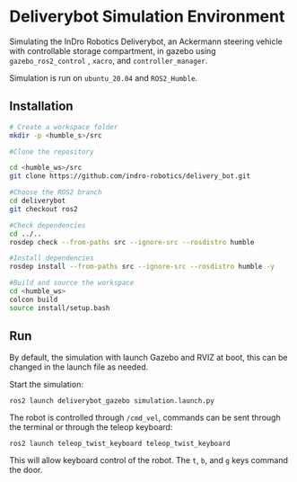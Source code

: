 # Deliverybot Simulation Environment
Simulating the InDro Robotics Deliverybot, an Ackermann steering vehicle with controllable storage compartment, in gazebo using `gazebo_ros2_control` , `xacro`, and `controller_manager`.

Simulation is run on `ubuntu_20.04` and `ROS2_Humble`.
## Installation
```bash
# Create a workspace folder
mkdir -p <humble_s>/src

#Clone the repository

cd <humble_ws>/src
git clone https://github.com/indro-robotics/delivery_bot.git

#Choose the ROS2 branch
cd deliverybot
git checkout ros2

#Check dependencies
cd ../..
rosdep check --from-paths src --ignore-src --rosdistro humble

#Install dependencies
rosdep install --from-paths src --ignore-src --rosdistro humble -y

#Build and source the workspace
cd <humble_ws>
colcon build
source install/setup.bash
```

## Run
By default, the simulation with launch Gazebo and RVIZ at boot, this can be changed in the launch file as needed. 

Start the simulation:

`ros2 launch deliverybot_gazebo simulation.launch.py`

The robot is controlled through `/cmd_vel`, commands can be sent through the terminal or through the teleop keyboard:

`ros2 launch teleop_twist_keyboard teleop_twist_keyboard`

This will allow keyboard control of the robot. The `t`, `b`, and `g` keys command the door.